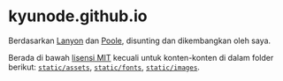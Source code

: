 # kyunode.github.io

Berdasarkan [Lanyon](<https://github.com/poole/lanyon>) dan [Poole](<http://getpoole.com>), disunting dan dikembangkan oleh saya.

Berada di bawah [lisensi MIT](https://github.com/kyunode/kyunode.github.io/blob/main/LICENSE.md) kecuali untuk konten-konten di dalam folder berikut: [`static/assets`](https://github.com/kyunode/kyunode.github.io/tree/main/static/assets/), [`static/fonts`](https://github.com/kyunode/kyunode.github.io/tree/main/static/fonts/), [`static/images`](https://github.com/kyunode/kyunode.github.io/tree/main/static/images/).
